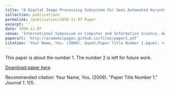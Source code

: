 ```yaml
---
title: "A Digital Image Processing Subsystem For Semi Automated Karyotyping"
collection: publications
permalink: /publication/1994-11-07-Paper
excerpt: ''
date: 1994-11-07
venue: 'International Symposium on Computer and Information Science, Antalya, Turkey, (November 7-9)'
paperurl: 'http://academicpages.github.io/files/paper1.pdf'
citation: 'Your Name, You. (2009). &quot;Paper Title Number 1.&quot; <i>Journal 1</i>. 1(1).'
---
```

This paper is about the number 1. The number 2 is left for future work.

[Download paper here](http://academicpages.github.io/files/paper1.pdf)

Recommended citation: Your Name, You. (2009). "Paper Title Number 1." <i>Journal 1</i>. 1(1).
